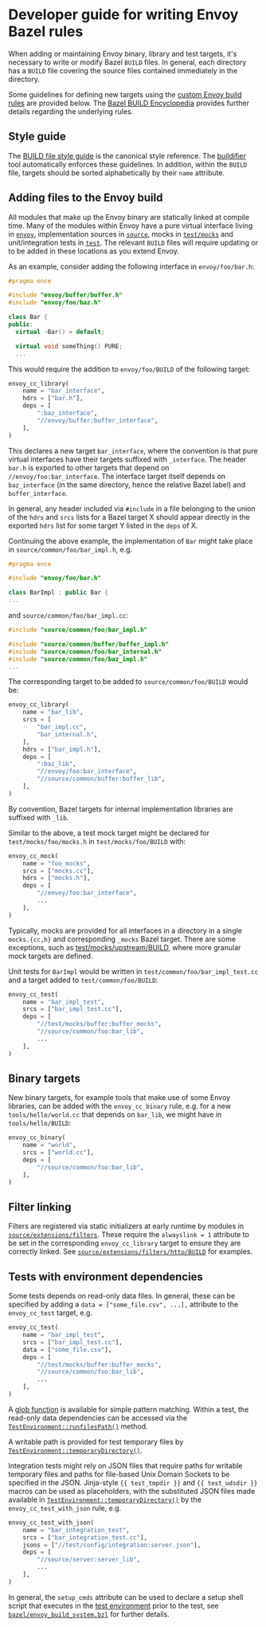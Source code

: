 # Developer guide for writing Envoy Bazel rules

When adding or maintaining Envoy binary, library and test targets, it's
necessary to write or modify Bazel `BUILD` files. In general, each directory has
a `BUILD` file covering the source files contained immediately in the directory.

Some guidelines for defining new targets using the [custom Envoy build
rules](../bazel/envoy_build_system.bzl) are provided below. The [Bazel BUILD
Encyclopedia](https://bazel.build/versions/master/docs/be/overview.html)
provides further details regarding the underlying rules.

## Style guide

The [BUILD file style
guide](https://bazel.build/versions/master/docs/skylark/build-style.html) is the
canonical style reference. The
[buildifier](https://github.com/bazelbuild/buildifier) tool automatically
enforces these guidelines. In addition, within the `BUILD` file, targets should
be sorted alphabetically by their `name` attribute.

## Adding files to the Envoy build

All modules that make up the Envoy binary are statically linked at compile time.
Many of the modules within Envoy have a pure virtual interface living in
[`envoy`](../envoy), implementation sources in
[`source`](../source), mocks in [`test/mocks`](../test/mocks) and
unit/integration tests in [`test`](../test). The relevant `BUILD` files will
require updating or to be added in these locations as you extend Envoy.

As an example, consider adding the following interface in `envoy/foo/bar.h`:

```c++
#pragma once

#include "envoy/buffer/buffer.h"
#include "envoy/foo/baz.h"

class Bar {
public:
  virtual ~Bar() = default;

  virtual void someThing() PURE;
  ...
```

This would require the addition to `envoy/foo/BUILD` of the following target:

```python
envoy_cc_library(
    name = "bar_interface",
    hdrs = ["bar.h"],
    deps = [
        ":baz_interface",
        "//envoy/buffer:buffer_interface",
    ],
)
```

This declares a new target `bar_interface`, where the convention is that pure
virtual interfaces have their targets suffixed with `_interface`. The header
`bar.h` is exported to other targets that depend on
`//envoy/foo:bar_interface`. The interface target itself depends on
`baz_interface` (in the same directory, hence the relative Bazel label) and
`buffer_interface`.

In general, any header included via `#include` in a file belonging to the union
of the `hdrs` and `srcs` lists for a Bazel target X should appear directly in
the exported `hdrs` list for some target Y listed in the `deps` of X.

Continuing the above example, the implementation of `Bar` might take place in
`source/common/foo/bar_impl.h`, e.g.

```c++
#pragma once

#include "envoy/foo/bar.h"

class BarImpl : public Bar {
...
```

and `source/common/foo/bar_impl.cc`:

```c++
#include "source/common/foo/bar_impl.h"

#include "source/common/buffer/buffer_impl.h"
#include "source/common/foo/bar_internal.h"
#include "source/common/foo/baz_impl.h"
...
```

The corresponding target to be added to `source/common/foo/BUILD` would be:

```python
envoy_cc_library(
    name = "bar_lib",
    srcs = [
        "bar_impl.cc",
        "bar_internal.h",
    ],
    hdrs = ["bar_impl.h"],
    deps = [
        ":baz_lib",
        "//envoy/foo:bar_interface",
        "//source/common/buffer:buffer_lib",
    ],
)
```

By convention, Bazel targets for internal implementation libraries are suffixed
with `_lib`.

Similar to the above, a test mock target might be declared for `test/mocks/foo/mocks.h` in
`test/mocks/foo/BUILD` with:

```python
envoy_cc_mock(
    name = "foo_mocks",
    srcs = ["mocks.cc"],
    hdrs = ["mocks.h"],
    deps = [
        "//envoy/foo:bar_interface",
        ...
    ],
)
```

Typically, mocks are provided for all interfaces in a directory in a single
`mocks.{cc,h}` and corresponding `_mocks` Bazel target. There are some
exceptions, such as [test/mocks/upstream/BUILD](../test/mocks/upstream/BUILD),
where more granular mock targets are defined.

Unit tests for `BarImpl` would be written in `test/common/foo/bar_impl_test.cc`
and a target added to `test/common/foo/BUILD`:

```python
envoy_cc_test(
    name = "bar_impl_test",
    srcs = ["bar_impl_test.cc"],
    deps = [
        "//test/mocks/buffer:buffer_mocks",
        "//source/common/foo:bar_lib",
        ...
    ],
)
```

## Binary targets

New binary targets, for example tools that make use of some Envoy libraries, can be added
with the `envoy_cc_binary` rule, e.g. for a new `tools/hello/world.cc` that depends on
`bar_lib`, we might have in `tools/hello/BUILD`:

```python
envoy_cc_binary(
    name = "world",
    srcs = ["world.cc"],
    deps = [
        "//source/common/foo:bar_lib",
    ],
)
```

## Filter linking

Filters are registered via static initializers at early runtime by modules in
[`source/extensions/filters`](../source/extensions/filters). These require the `alwayslink
= 1` attribute to be set in the corresponding `envoy_cc_library` target to
ensure they are correctly linked. See
[`source/extensions/filters/http/BUILD`](../source/extensions/filters/http/BUILD) for
examples.

## Tests with environment dependencies

Some tests depends on read-only data files. In general, these can be specified by adding a
`data = ["some_file.csv", ...],` attribute to the `envoy_cc_test` target, e.g.

```python
envoy_cc_test(
    name = "bar_impl_test",
    srcs = ["bar_impl_test.cc"],
    data = ["some_file.csv"],
    deps = [
        "//test/mocks/buffer:buffer_mocks",
        "//source/common/foo:bar_lib",
        ...
    ],
)
```

A [glob
function](https://bazel.build/versions/master/docs/be/functions.html#glob) is
available for simple pattern matching. Within a test, the read-only data dependencies
can be accessed via the
[`TestEnvironment::runfilesPath()`](../test/test_common/environment.h) method.

A writable path is provided for test temporary files by
[`TestEnvironment::temporaryDirectory()`](../test/test_common/environment.h).

Integration tests might rely on JSON files that require paths for writable
temporary files and paths for file-based Unix Domain Sockets to be specified in
the JSON. Jinja-style `{{ test_tmpdir }}` and `{{ test_udsdir }}` macros can be used as
placeholders, with the substituted JSON files made available in
[`TestEnvironment::temporaryDirectory()`](../test/test_common/environment.h) by
the `envoy_cc_test_with_json` rule, e.g.

```python
envoy_cc_test_with_json(
    name = "bar_integration_test",
    srcs = ["bar_integration_test.cc"],
    jsons = ["//test/config/integration:server.json"],
    deps = [
        "//source/server:server_lib",
        ...
    ],
)
```

In general, the `setup_cmds` attribute can be used to declare a setup shell
script that executes in the [test
environment](https://bazel.build/versions/master/docs/test-encyclopedia.html#initial-conditions)
prior to the test, see [`bazel/envoy_build_system.bzl`](envoy_build_system.bzl)
for further details.
